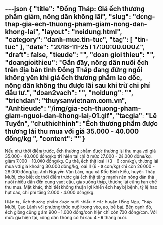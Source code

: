 ---json
{
    "title": "Đồng Tháp: Giá ếch thương phẩm giảm, nông dân không lãi",
    "slug": "dong-thap-gia-ech-thuong-pham-giam-nong-dan-khong-lai",
    "layout": "noidung.html",
    "category": "danh-muc.tin-tuc",
    "tag": [
        "tin-tuc"
    ],
    "date": "2018-11-25T17:00:00.000Z",
    "draft": false,
    "tieude": "",
    "doan gioi thieu": "",
    "doangioithieu": "Gần đây, nông dân nuôi ếch trên địa bàn tỉnh Đồng Tháp đang đứng ngồi không yên khi giá ếch thương phẩm lao dốc, nông dân không thu được lãi sau khi trừ chi phí đầu tư.",
    "doan2vach": "",
    "noidung": "",
    "trichdan": "thuysanvietnam.com.vn",
    "Anhtieude": "/img/gia-ech-thuong-pham-giam-nguoi-dan-khong-lai-01.gif",
    "tacgia": "Lê Tuyến",
    "chuthichhinh": "Ếch thương phẩm được thương lái thu mua với giá 35.000 - 40.000 đồng/kg ",
    "__content__": ""
}
---
<p>Nếu như thời điểm trước, ếch thương phẩm được thương l&aacute;i thu mua với gi&aacute; 35.000 - 40.000 đồng/kg th&igrave; hiện tại chỉ ở mức 27.000 - 28.000 đồng/kg, giảm 7.000 - 10.000 đồng/kg. Cụ thể, ếch thịt loại I (3 - 6 con/kg), thương l&aacute;i mua với gi&aacute; khoảng 30.000 đồng/kg, loại II (6 - 9 con/kg) chỉ c&ograve;n 26.000 - 28.000 đồng/kg. Anh Nguyễn Văn L&acirc;m, ngụ x&atilde; Đốc Binh Kiều, huyện Th&aacute;p Mười, cho biết do thời điểm trước gi&aacute; ếch thịt tăng mạnh n&ecirc;n n&ocirc;ng d&acirc;n thả nu&ocirc;i nhiều dẫn đến cung vượt cầu, gi&aacute; xuống thấp, thương l&aacute;i cũng hạn chế thu mua. Mặt kh&aacute;c, thời tiết kh&ocirc;ng thuận lợi khiến ếch hay bị bệnh, tỷ lệ hao hụt cao, chi ph&iacute; tăng 2.000 - 4.000 đồng/kg.</p>

<p>Hiện tại, ếch thương phẩm được nu&ocirc;i nhiều ở c&aacute;c huyện Hồng Ngự, Th&aacute;p Mười, Cao L&atilde;nh với phương thức nu&ocirc;i trong v&egrave;o, ao, bể bạt. B&ecirc;n cạnh đ&oacute;, ếch giống cũng giảm 900 - 1.000 đồng/con hiện chỉ c&ograve;n 700 đồng/con. Với mức gi&aacute; hiện tại, n&ocirc;ng d&acirc;n kh&ocirc;ng c&oacute; l&atilde;i sau 4 - 6 th&aacute;ng nu&ocirc;i.</p>

